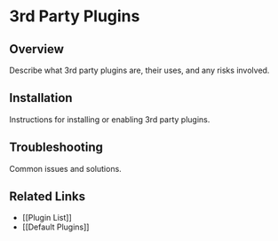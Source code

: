 # 3rd Party Plugins

## Overview
Describe what 3rd party plugins are, their uses, and any risks involved.

## Installation
Instructions for installing or enabling 3rd party plugins.

## Troubleshooting
Common issues and solutions.

## Related Links
- [[Plugin List]]
- [[Default Plugins]]